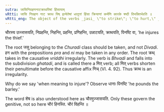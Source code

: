 ```yaml
---
sutra: जासिनिग्रहणनाटक्राथपिषां हिंसायाम्
vRtti: जासि निग्रहण नाट क्राथ पिष् इत्येतेषां धातूनां हिंसा क्रियाणां कर्मणि कारके षष्ठी विभक्तिर्भवति ॥
vRtti_eng: The object of the verbs _jasi_ \"to strike\"; \"to hurt,\" _han_ \"to strike\" preceded by नि and प्र, nat_ \"to injure,\" \"_krath_,\" and \"_pish_,\" when they mean, \"to injure,\" takes the sixth case-affix.
---
```

चौरस्य उज्जासयति, निप्रहन्ति, निहन्ति, प्रहन्ति, प्रणिहन्ति, उन्नाटयति, क्राथयति, पिनष्टि वा, 'he injures the thief.'

The root जसु belonging to the _Churadi_ class should be taken, and not _Divadi_. हन with the prepositions _pra_ and _ni_ may be taken in any order. The root क्रथ् takes in the causative _vriddhi_ irregularly. The verb is _Bhvadi_ and falls into the subdivision _ghatadi_, and is called there a मित् verb; all मित् verbs shorten their penultimate before the causative affix णिच् (VI. 4. 92). Thus क्राथ is an irregularity.

Why do we say 'when meaning to injure'? Observe धानाः पिनष्टि 'he pounds the barley.'

The word शेष is also understood here as चौरमुज्जासयति. Only these govern the genitive, not so here चौरं हिनस्ति. चौरं विहन्ति ॥
